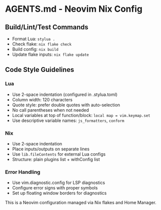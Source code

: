 # AGENTS.md - Neovim Nix Config

## Build/Lint/Test Commands
- Format Lua: `stylua .`
- Check flake: `nix flake check`
- Build config: `nix build`
- Update flake inputs: `nix flake update`

## Code Style Guidelines

### Lua
- Use 2-space indentation (configured in .stylua.toml)
- Column width: 120 characters
- Quote style: prefer double quotes with auto-selection
- No call parentheses when not needed
- Local variables at top of function/block: `local map = vim.keymap.set`
- Use descriptive variable names: `js_formatters`, `conform`

### Nix
- Use 2-space indentation
- Place inputs/outputs on separate lines
- Use `lib.fileContents` for external Lua configs
- Structure: plain plugins list + withConfig list

### Error Handling
- Use vim.diagnostic.config for LSP diagnostics
- Configure error signs with proper symbols
- Set up floating window borders for diagnostics

This is a Neovim configuration managed via Nix flakes and Home Manager.